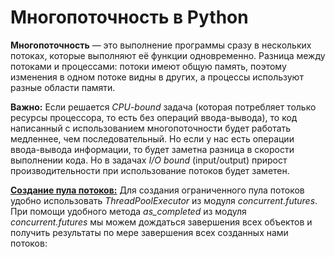 # Многопоточность в Python
**Многопоточность** — это выполнение программы сразу в нескольких потоках, которые выполняют её функции одновременно.
Разница между потоками и процессами: потоки имеют общую память, поэтому изменения в одном потоке видны в других, а процессы используют разные области памяти.

**Важно:** Если решается *CPU-bound* задача (которая потребляет только ресурсы процессора, то есть без операций ввода-вывода), то код написанный с использованием 
многопоточности будет работать медленнее, чем последовательный. Но если у нас есть операции ввода-вывода информации, то будет заметна разница в скорости выполнении кода. 
Но в задачах *I/O bound* (input/output) прирост производительности при использование потоков будет заметен.

[**Создание пула потоков:**](https://github.com/devFF/FindJob/blob/main/Acceleration/Threading/thread_pool_example.py) Для создания ограниченного пула потоков 
удобно использовать *ThreadPoolExecutor* из модуля *concurrent.futures*.
При помощи удобного метода *as_completed* из модуля *concurrent.futures* мы можем дождаться 
завершения всех объектов и получить результаты по мере завершения всех созданных нами потоков:


